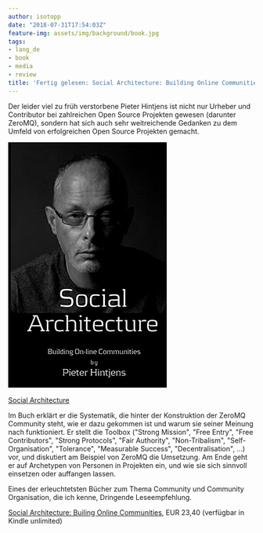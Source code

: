 ```yaml
---
author: isotopp
date: "2018-07-31T17:54:03Z"
feature-img: assets/img/background/book.jpg
tags:
- lang_de
- book
- media
- review
title: 'Fertig gelesen: Social Architecture: Building Online Communities'
---
```

Der leider viel zu früh verstorbene Pieter Hintjens ist nicht nur Urheber und Contributor bei zahlreichen Open Source Projekten gewesen (darunter ZeroMQ), sondern hat sich auch sehr weitreichende Gedanken zu dem Umfeld von erfolgreichen Open Source Projekten gemacht.

[![](/uploads/2017/07/social-architecture.jpg)](https://www.amazon.de/Social-Architecture-Building-line-Communities-ebook/dp/B01F8I7Z7E)

[Social Architecture](https://www.amazon.de/Social-Architecture-Building-line-Communities-ebook/dp/B01F8I7Z7E)

Im Buch erklärt er die Systematik, die hinter der Konstruktion der ZeroMQ Community steht, wie er dazu gekommen ist und warum sie seiner Meinung nach funktioniert. Er stellt die Toolbox ("Strong Mission", "Free Entry", "Free Contributors", "Strong Protocols", "Fair Authority", "Non-Tribalism", "Self-Organisation", "Tolerance", "Measurable Success", "Decentralisation", ...) vor, und diskutiert am Beispiel von ZeroMQ die Umsetzung. Am Ende geht er auf Archetypen von Personen in Projekten ein, und wie sie sich sinnvoll einsetzen oder auffangen lassen.

Eines der erleuchtetsten Bücher zum Thema Community und Community Organisation, die ich kenne, Dringende Leseempfehlung.

[Social Architecture: Builing Online Communities](https://www.amazon.de/Social-Architecture-Building-line-Communities-ebook/dp/B01F8I7Z7E), EUR 23,40 (verfügbar in Kindle unlimited)
